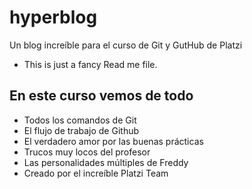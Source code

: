 # hyperblog
Un blog increíble para el curso de Git y GutHub de Platzi
- This is just a fancy Read me file.

## En este curso vemos de todo
* Todos los comandos de Git
* El flujo de trabajo de Github
* El verdadero amor por las buenas prácticas
* Trucos muy locos del profesor
* Las personalidades múltiples de Freddy
* Creado por el increíble Platzi Team